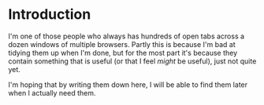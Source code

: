 # Introduction

I'm one of those people who always has hundreds of open tabs across a dozen windows of multiple browsers.
Partly this is because I'm bad at tidying them up when I'm done,
but for the most part it's because they contain something that is useful (or that I feel *might* be useful),
just not quite yet.

I'm hoping that by writing them down here, I will be able to find them later when I actually need them.
